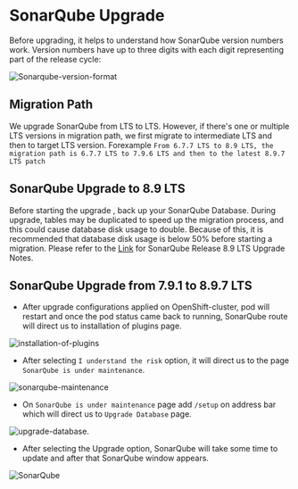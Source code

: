 # SonarQube Upgrade

Before upgrading, it helps to understand how SonarQube version numbers work. Version numbers have up to three digits with each digit representing part of the release cycle:

![Sonarqube-version-format](./images/Sonarqube-version-format.png)

## Migration Path

We upgrade SonarQube from LTS to LTS. However, if there's one or multiple LTS versions in migration path, we first migrate to intermediate LTS and then to target LTS version. Forexample
`From 6.7.7 LTS to 8.9 LTS, the migration path is 6.7.7 LTS to 7.9.6 LTS and then to the latest 8.9.7 LTS patch`

## SonarQube Upgrade to 8.9 LTS

Before starting the upgrade , back up your SonarQube Database. During upgrade, tables may be duplicated to speed up the migration process, and this could cause database disk usage to double. Because of this, it is recommended that database disk usage is below 50% before starting a migration. 
Please refer to the [Link](https://docs.sonarqube.org/8.9/setup/upgrade-notes/) for SonarQube Release 8.9 LTS Upgrade Notes.

## SonarQube Upgrade from 7.9.1 to 8.9.7 LTS

- After upgrade configurations applied on OpenShift-cluster, pod will restart and once the pod status came back to running, SonarQube route will direct us to installation of plugins page.

![installation-of-plugins](./images/installation-of-plugins.png)

- After selecting `I understand the risk` option, it will direct us to the page `SonarQube is under maintenance`.

![sonarqube-maintenance](./images/sonarqube-maintenance.png)

- On `SonarQube is under maintenance` page add `/setup` on address bar which will direct us to `Upgrade Database` page.

![upgrade-database](./images/upgrade-database.png).

- After selecting the Upgrade option, SonarQube will take some time to update and after that SonarQube window appears.

![SonarQube](./images/SonarQube.png)



